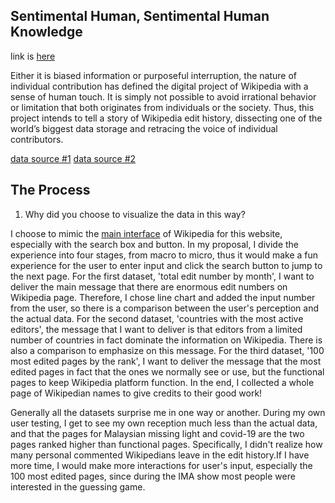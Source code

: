 ## Sentimental Human, Sentimental Human Knowledge

 link is [here](https://winnyww.github.io/cdv-student/projects/data-story/website/index.html)

Either it is biased information or purposeful interruption, the nature of individual contribution has defined the digital project of Wikipedia with a sense of human touch. It is simply not possible to avoid irrational behavior or limitation that both originates from individuals or the society. Thus, this project intends to tell a story of Wikipedia edit history, dissecting one of the world’s biggest data storage and retracing the voice of individual contributors.

[data source #1](https://stats.wikimedia.org/#/metrics/en.wikipedia.org)
[data source #2](https://stats.wikimedia.org/#/metrics/en.wikipedia.org)

## The Process

1. Why did you choose to visualize the data in this way?

I choose to mimic the [main interface](https://stats.wikimedia.org/#/metrics/en.wikipedia.org) of Wikipedia for
this website, especially with the search box and button. In my proposal, I divide the experience into four stages, from macro to micro, thus it would make a fun experience for the user to enter input and click the search button to jump to the next page. For the first dataset, 'total edit number by month', I want to deliver the main message that there are enormous edit numbers on Wikipedia page. Therefore, I chose line chart and added the input number from the user, so there is a comparison between the user's perception and the actual data. For the second dataset, 'countries with the most active editors', the message that I want to deliver is that editors from a limited number of countries in fact dominate the information on Wikipedia. There is also a comparison to emphasize on this message. For the third dataset, '100 most edited pages by the rank', I want to deliver the message that the most edited pages in fact that the ones we normally see or use, but the functional pages to keep Wikipedia platform function. In the end, I collected a whole page of Wikipedian names to give credits to their good work!

Generally all the datasets surprise me in one way or another. During my own user testing, I get to see my own reception much less than the actual data, and that the pages for Malaysian missing light and covid-19 are the two pages ranked higher than functional pages. Specifically, I didn't realize how many personal commented Wikipedians leave in the edit history.If I have more time, I would make more interactions for user's input, especially the 100 most edited pages, since during the IMA show most people were interested in the guessing game.
